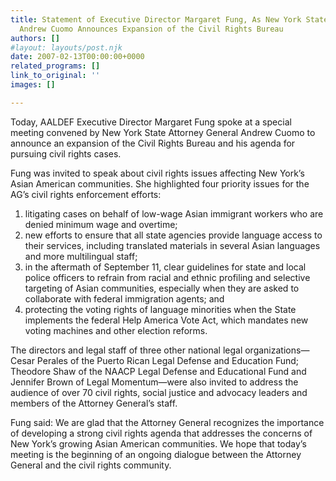 ```yaml
---
title: Statement of Executive Director Margaret Fung, As New York State Attorney General
  Andrew Cuomo Announces Expansion of the Civil Rights Bureau
authors: []
#layout: layouts/post.njk
date: 2007-02-13T00:00:00+0000
related_programs: []
link_to_original: ''
images: []

---
```


Today, AALDEF Executive Director Margaret Fung spoke at a special meeting convened by New York State Attorney General Andrew Cuomo to announce an expansion of the Civil Rights Bureau and his agenda for pursuing civil rights cases.

Fung was invited to speak about civil rights issues affecting New York’s Asian American communities. She highlighted four priority issues for the AG’s civil rights enforcement efforts:

1. litigating cases on behalf of low-wage Asian immigrant workers who are denied minimum wage and overtime;
2. new efforts to ensure that all state agencies provide language access to their services, including translated materials in several Asian languages and more multilingual staff;
3. in the aftermath of September 11, clear guidelines for state and local police officers to refrain from racial and ethnic profiling and selective targeting of Asian communities, especially when they are asked to collaborate with federal immigration agents; and
4. protecting the voting rights of language minorities when the State implements the federal Help America Vote Act, which mandates new voting machines and other election reforms.
   </ol>

The directors and legal staff of three other national legal organizations—Cesar Perales of the Puerto Rican Legal Defense and Education Fund; Theodore Shaw of the NAACP Legal Defense and Educational Fund and Jennifer Brown of Legal Momentum—were also invited to address the audience of over 70 civil rights, social justice and advocacy leaders and members of the Attorney General’s staff.

Fung said: We are glad that the Attorney General recognizes the importance of developing a strong civil rights agenda that addresses the concerns of New York’s growing Asian American communities. We hope that today’s meeting is the beginning of an ongoing dialogue between the Attorney General and the civil rights community.